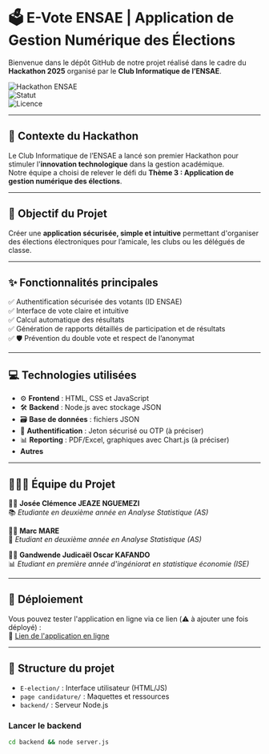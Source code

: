 
# 🗳️ E-Vote ENSAE | Application de Gestion Numérique des Élections

Bienvenue dans le dépôt GitHub de notre projet réalisé dans le cadre du **Hackathon 2025** organisé par le **Club Informatique de l’ENSAE**.

![Hackathon ENSAE](https://img.shields.io/badge/Hackathon-ENSAE%202025-blue)  
![Statut](https://img.shields.io/badge/Statut-En%20développement-yellow)  
![Licence](https://img.shields.io/badge/Licence-MIT-green)

---

## 🧠 Contexte du Hackathon

Le Club Informatique de l’ENSAE a lancé son premier Hackathon pour stimuler l'**innovation technologique** dans la gestion académique.  
Notre équipe a choisi de relever le défi du **Thème 3 : Application de gestion numérique des élections**.

---

## 🎯 Objectif du Projet

Créer une **application sécurisée, simple et intuitive** permettant d'organiser des élections électroniques pour l’amicale, les clubs ou les délégués de classe.

---

## ✨ Fonctionnalités principales

✅ Authentification sécurisée des votants (ID ENSAE)  
✅ Interface de vote claire et intuitive  
✅ Calcul automatique des résultats  
✅ Génération de rapports détaillés de participation et de résultats  
✅ 🛡️ Prévention du double vote et respect de l’anonymat

---

## 💻 Technologies utilisées

- ⚙️ **Frontend** : HTML, CSS et JavaScript
- 🛠️ **Backend** : Node.js avec stockage JSON
- 🗃️ **Base de données** : fichiers JSON
- 🔐 **Authentification** : Jeton sécurisé ou OTP (à préciser)
- 📊 **Reporting** : PDF/Excel, graphiques avec Chart.js (à préciser)
- **Autres**

---

## 🧑‍🤝‍🧑 Équipe du Projet

👩‍💻 **Josée Clémence JEAZE NGUEMEZI**  
📚 *Etudiante en deuxième année en Analyse Statistique (AS)*

👨‍💻 **Marc MARE**  
🎨 *Etudiant en deuxième année en Analyse Statistique (AS)*

👨‍💻 **Gandwende Judicaël Oscar KAFANDO**  
📊 *Etudiant en première année d'ingéniorat en statistique économie (ISE)*

---

## 🚀 Déploiement

Vous pouvez tester l'application en ligne via ce lien (⚠️ à ajouter une fois déployé) :  
🔗 [Lien de l'application en ligne](#)

---

## 📂 Structure du projet

- `E-election/` : Interface utilisateur (HTML/JS)
- `page candidature/` : Maquettes et ressources
- `backend/` : Serveur Node.js

### Lancer le backend

```bash
cd backend && node server.js
```


